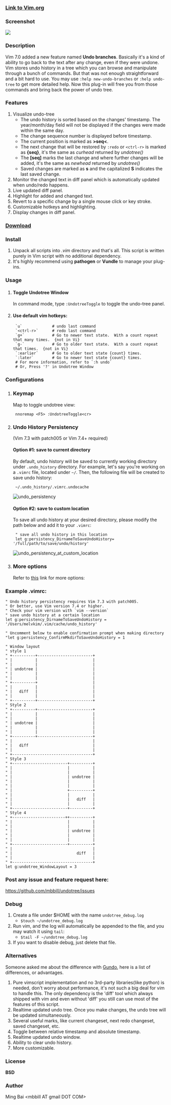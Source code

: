 ### [Link to Vim.org](http://www.vim.org/scripts/script.php?script_id=4177)

### Screenshot
![](http://files.myopera.com/mbbill/files/undotree.png)

### Description
Vim 7.0 added a new feature named **Undo branches**. Basically it's a kind of ability to go back to the text after any change, even if they were undone. Vim stores undo history in a tree which you can browse and manipulate through a bunch of commands. But that was not enough straightforward and a bit hard to use. You may use `:help new-undo-branches` or `:help undo-tree` to get more detailed help.
Now this plug-in will free you from those commands and bring back the power of undo tree.

### Features
 1. Visualize undo-tree
    * The undo history is sorted based on the changes' timestamp. The year/month/day field will not be displayed if the changes were made within the same day.
    * The change sequence number is displayed before timestamp.
    * The current position is marked as **>seq<**.
    * The next change that will be restored by `:redo` or `<ctrl-r>` is marked as **{seq}**, it's the same as *curhead* returned by *undotree()*
    * The **[seq]** marks the last change and where further changes will be added, it's the same as *newhead* returned by *undotree()*
    * Saved changes are marked as **s** and the capitalized **S** indicates the last saved change.
 1. Monitor the changed text in diff panel which is automatically updated when undo/redo happens.
 1. Live updated diff panel.
 1. Highlight for added and changed text.
 1. Revert to a specific change by a single mouse click or key stroke.
 1. Customizable hotkeys and highlighting.
 1. Display changes in diff panel.

### [Download](https://github.com/mbbill/undotree/tags)

### Install
 1. Unpack all scripts into *.vim* directory and that's all. This script is written purely in Vim script with no additional dependency.
 1. It's highly recommend using **pathogen** or **Vundle** to manage your plug-ins.

### Usage

1. #### Toggle Undotree Window
	
	In command mode, type `:UndotreeToggle` to toggle the undo-tree panel. 
	
2. #### Use default vim hotkeys:
 
 		`u`				# undo last command
 		`<ctrl-r>`		# redo last command
 		`g+`			# Go to newer text state.  With a count repeat that many times.  {not in Vi}
 		`g-`			# Go to older text state.  With a count repeat that times.  {not in Vi}
 		`:earlier`		# Go to older text state {count} times.
 		`:later`		# Go to newer text state {count} times.
 		# For more information, refer to `:h undo`
 		# Or, Press '?' in Undotree Window
	
### Configurations

1. ### Keymap

	Map <F5> to toggle undotree view:
	
    	nnoremap <F5> :UndotreeToggle<cr>
    	
2. ### Undo History Persistency 
	(Vim 7.3 with patch005 or Vim 7.4+ required)
 
   #### Option #1: save to current directory
   By default, undo history will be saved to currently working directory under `.undo_history` directory. For example, let's say 	you're working on a `.vimrc` file, located under `~/`. Then, the following file will be created to save undo history:

        ~/.undo_history/.vimrc.undocache

    
    ![undo_persistency](https://raw.githubusercontent.com/melvkim/resource/master/screencast/undotree/undotree_persistency.gif)
    
   #### Option #2: save to custom location
    
    
    To save all undo history at your desired directory, please modify the path below and add it to your `.vimrc`: 

    	" save all undo history in this location
    	let g:persistency_DirnameToSaveUndoHistory= '/full/path/to/save/undo/history' 

	![undo_persistency_at_custom_location](https://raw.githubusercontent.com/melvkim/resource/master/screencast/undotree/undotree_persistency_at_custom_path.gif)


3. ### More options
	Refer to [this](https://github.com/mbbill/undotree/blob/master/plugin/undotree.vim#L15) link for more options:

### Example .vimrc:
	" Undo history persistency requires Vim 7.3 with patch005.
	" Or better, use Vim version 7.4 or higher.
	" Check your vim version with `vim --version`
	" save undo history at a certain location
	let g:persistency_DirnameToSaveUndoHistory = '/Users/melvkim/.vim/cache/undo_history'
	
	" Uncomment below to enable confirmation prompt when making directory
	"let g:persistency_ConfirmMkdirToSaveUndoHistory = 1
	
	" Window layout
	" style 1
	" +----------+------------------------+
	" |          |                        |
	" |          |                        |
	" | undotree |                        |
	" |          |                        |
	" |          |                        |
	" +----------+                        |
	" |          |                        |
	" |   diff   |                        |
	" |          |                        |
	" +----------+------------------------+
	" Style 2
	" +----------+------------------------+
	" |          |                        |
	" |          |                        |
	" | undotree |                        |
	" |          |                        |
	" |          |                        |
	" +----------+------------------------+
	" |                                   |
	" |   diff                            |
	" |                                   |
	" +-----------------------------------+
	" Style 3
	" +------------------------+----------+
	" |                        |          |
	" |                        |          |
	" |                        | undotree |
	" |                        |          |
	" |                        |          |
	" |                        +----------+
	" |                        |          |
	" |                        |   diff   |
	" |                        |          |
	" +------------------------+----------+
	" Style 4
	" +-----------------------++----------+
	" |                        |          |
	" |                        |          |
	" |                        | undotree |
	" |                        |          |
	" |                        |          |
	" +------------------------+----------+
	" |                                   |
	" |                            diff   |
	" |                                   |
	" +-----------------------------------+
	let g:undotree_WindowLayout = 3


### Post any issue and feature request here:
https://github.com/mbbill/undotree/issues

### Debug
 1. Create a file under $HOME with the name `undotree_debug.log`
    * `$touch ~/undotree_debug.log`
 1. Run vim, and the log will automatically be appended to the file, and you may watch it using `tail`:
    * `$tail -F ~/undotree_debug.log`
 1. If you want to disable debug, just delete that file.

### Alternatives
Someone asked me about the difference with [Gundo](http://sjl.bitbucket.org/gundo.vim/), here is a list of differences, or advantages.
 1. Pure vimscript implementation and no 3rd-party libraries(like python) is needed, don't worry about performance, it's not such a big deal for vim to handle this. The only dependency is the 'diff' tool which always shipped with vim and even without 'diff' you still can use most of the features of this script.
 1. Realtime updated undo tree. Once you make changes, the undo tree will be updated simultaneously.
 1. Several useful marks, like current changeset, next redo changeset, saved changeset, etc.
 1. Toggle between relative timestamp and absolute timestamp.
 1. Realtime updated undo window.
 1. Ability to clear undo history.
 1. More customizable.

### License
**BSD**

### Author
Ming Bai  &lt;mbbill AT gmail DOT COM&gt;
